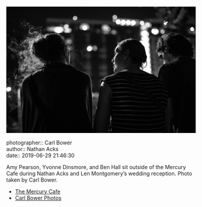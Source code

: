 ![Amy Pearson, Yvonne Dinsmore, and Ben Hall sit outside of the Mercury Cafe](assets/2019-06-29-set-4-the-dance-59.webp)

photographer:: Carl Bower  
author:: Nathan Acks  
date:: 2019-06-29 21:46:30

Amy Pearson, Yvonne Dinsmore, and Ben Hall sit outside of the Mercury Cafe during Nathan Acks and Len Montgomery’s wedding reception. Photo taken by Carl Bower.

* [The Mercury Cafe](http://mercurycafe.com)
* [Carl Bower Photos](https://carlbowerphotos.com)
